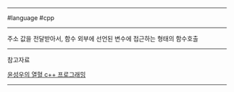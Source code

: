 
---

#language #cpp 

---

주소 값을 전달받아서, 함수 외부에 선언된 변수에 접근하는 형태의 함수호출

---

참고자료

[윤성우의 열혈 c++ 프로그래밍](https://product.kyobobook.co.kr/detail/S000001589147)

---